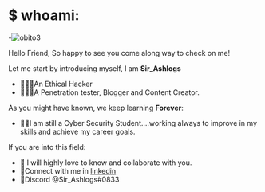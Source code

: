# $ whoami:
-![obito3](https://user-images.githubusercontent.com/68753765/128184014-1aeabfb9-5127-4721-9801-9a4e0beb9d52.gif)

Hello Friend, So happy to see you come along way to check on me!

Let me start by introducing myself,
I am **Sir_Ashlogs**
- 🕵🏽‍♂️An Ethical Hacker
- 👨🏽‍💻A Penetration tester, Blogger and Content Creator.

As you might have known, we keep learning **Forever**:
- 👨‍🏫I am still a Cyber Security Student....working always to improve in my skills and achieve my career goals.

If you are into this field:
- 💞 I will highly love to know and collaborate with you.
- 📱Connect with me in [linkedin](https://ng.linkedin.com/in/sir-ashlogs)
- 📱Discord @Sir_Ashlogs#0833

<!--
**realashlogs/realashlogs** is a ✨ _special_ ✨ repository because its `README.md` (this file) appears on your GitHub profile.

